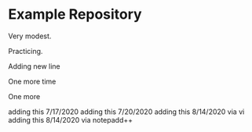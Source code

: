 # Example Repository

Very modest.

Practicing.

Adding new line

One more time

One more

adding this 7/17/2020
adding this 7/20/2020
adding this 8/14/2020 via vi
adding this 8/14/2020 via notepadd++